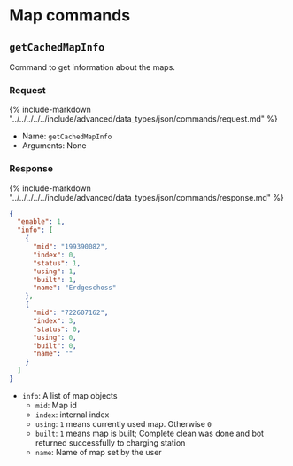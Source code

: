 # Map commands

## `getCachedMapInfo`

Command to get information about the maps.

### Request

{%
    include-markdown "../../../../../include/advanced/data_types/json/commands/request.md"
%}

- Name: `getCachedMapInfo`
- Arguments: None

### Response

{%
   include-markdown "../../../../../include/advanced/data_types/json/commands/response.md"
%}

```json
{
  "enable": 1,
  "info": [
    {
      "mid": "199390082",
      "index": 0,
      "status": 1,
      "using": 1,
      "built": 1,
      "name": "Erdgeschoss"
    },
    {
      "mid": "722607162",
      "index": 3,
      "status": 0,
      "using": 0,
      "built": 0,
      "name": ""
    }
  ]
}
```

- `info`: A list of map objects
  - `mid`: Map id
  - `index`: internal index
  - `using`: `1` means currently used map. Otherwise `0`
  - `built`: `1` means map is built; Complete clean was done and bot returned successfully to charging station
  - `name`: Name of map set by the user
